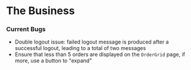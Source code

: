 # The Business

### Current Bugs

* Double logout issue: failed logout message is produced after a successful logout, leading to a total of two messages
* Ensure that less than 5 orders are displayed on the `OrderGrid` page, if more, use a button to "expand"